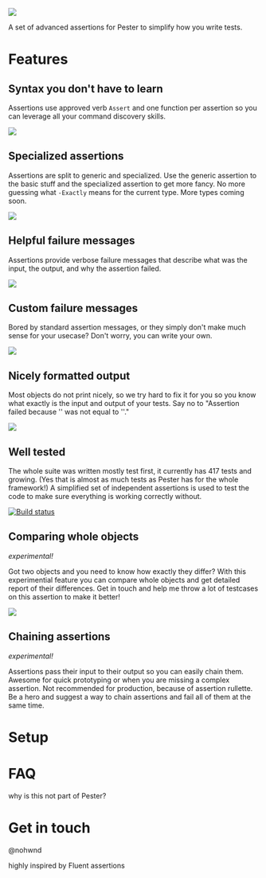 

![](https://raw.githubusercontent.com/nohwnd/Assertions/master/doc/readme/compare-objects.PNG)

A set of advanced assertions for Pester to simplify how you write tests. 

# Features

## Syntax you don't have to learn

Assertions use approved verb `Assert` and one function per assertion so you can leverage all your command discovery skills. 

![](https://raw.githubusercontent.com/nohwnd/Assertions/master/doc/readme/get-command.PNG)


## Specialized assertions

Assertions are split to generic and specialized. Use the generic assertion to the basic stuff and the specialized assertion to get more fancy. No more guessing what `-Exactly` means for the current type. More types coming soon. 

![](https://raw.githubusercontent.com/nohwnd/Assertions/master/doc/readme/compare-strings.PNG)


## Helpful failure messages

Assertions provide verbose failure messages that describe what was the input, the output, and why the assertion failed.

![](https://raw.githubusercontent.com/nohwnd/Assertions/master/doc/readme/verbose-message.PNG)


## Custom failure messages

Bored by standard assertion messages, or they simply don't make much sense for your usecase? Don't worry, you can write your own.

![](https://raw.githubusercontent.com/nohwnd/Assertions/master/doc/readme/custom-messages.PNG)


## Nicely formatted output

Most objects do not print nicely, so we try hard to fix it for you so you know what exactly is the input and output of your tests. Say no to "Assertion failed because '' was not equal to ''." 

![](https://raw.githubusercontent.com/nohwnd/Assertions/master/doc/readme/pretty-print.PNG)


## Well tested

The whole suite was written mostly test first, it currently has 417 tests and growing. (Yes that is almost as much tests as Pester has for the whole framework!) A simplified set of independent assertions is used to test the code to make sure everything is working correctly without.

[![Build status](https://ci.appveyor.com/api/projects/status/74k092cmss0goh45/branch/master?svg=true)](https://ci.appveyor.com/project/nohwnd/assertions/branch/master)


## Comparing whole objects
_experimental!_

Got two objects and you need to know how exactly they differ? With this experimential feature you can compare whole objects and get detailed report of their differences. Get in touch and help me throw a lot of testcases on this assertion to make it better!

![](https://raw.githubusercontent.com/nohwnd/Assertions/master/doc/readme/compare-objects.PNG)


## Chaining assertions
_experimental!_

Assertions pass their input to their output so you can easily chain them. Awesome for quick prototyping or when you are missing a complex assertion. Not recommended for production, because of assertion rullette. Be a hero and suggest a way to chain assertions and fail all of them at the same time.

# Setup


# FAQ
why is this not part of Pester?

# Get in touch
@nohwnd

highly inspired by Fluent assertions